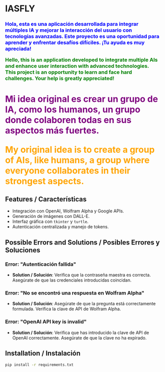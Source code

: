 # IASFLY

<h3>
<p style="color:blue;">
Hola, esta es una aplicación desarrollada para integrar múltiples IA y mejorar la interacción del usuario con tecnologías avanzadas. Este proyecto es una oportunidad para aprender y enfrentar desafíos difíciles. ¡Tu ayuda es muy apreciada!
</p>
<p style="color:green;">
Hello, this is an application developed to integrate multiple AIs and enhance user interaction with advanced technologies. This project is an opportunity to learn and face hard challenges. Your help is greatly appreciated!
</p>
</h3>

<h1>
<p style="color:purple;">
Mi idea original es crear un grupo de IA, como los humanos, un grupo donde colaboren todas en sus aspectos más fuertes.
</p>
<p style="color:orange;">
My original idea is to create a group of AIs, like humans, a group where everyone collaborates in their strongest aspects.
</p>
</h1>

## Features / Características

- Integración con OpenAI, Wolfram Alpha y Google APIs.
- Generación de imágenes con DALL-E.
- Interfaz gráfica con `tkinter` y `turtle`.
- Autenticación centralizada y manejo de tokens.

## Possible Errors and Solutions / Posibles Errores y Soluciones

### Error: "Autenticación fallida"
- **Solution / Solución**: Verifica que la contraseña maestra es correcta. Asegúrate de que las credenciales introducidas coincidan.

### Error: "No se encontró una respuesta en Wolfram Alpha"
- **Solution / Solución**: Asegúrate de que la pregunta está correctamente formulada. Verifica la clave de API de Wolfram Alpha.

### Error: "OpenAI API key is invalid"
- **Solution / Solución**: Verifica que has introducido la clave de API de OpenAI correctamente. Asegúrate de que la clave no ha expirado.

## Installation / Instalación

```bash
pip install -r requirements.txt